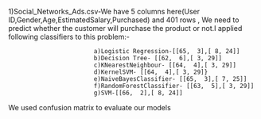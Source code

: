 <p>

1)Social_Networks_Ads.csv-We have 5 columns here(User ID,Gender,Age,EstimatedSalary,Purchased) and 401 rows , We need to predict whether the customer will purchase the product or not.I applied following classifiers to this problem:-
                            
                            
                            a)Logistic Regression-[[65,  3],[ 8, 24]]
                            b)Decision Tree- [[62,  6],[ 3, 29]]
                            c)KNearestNeighbour- [[64,  4],[ 3, 29]]
                            d)KernelSVM- [[64,  4],[ 3, 29]}
                            e)NaiveBayesClassifier- [[65,  3],[ 7, 25]]
                            f)RandomForestClassifier- [[63,  5],[ 3, 29]]
                            g)SVM-[[66,  2],[ 8, 24]]

We used confusion matrix to evaluate our models

</p>
